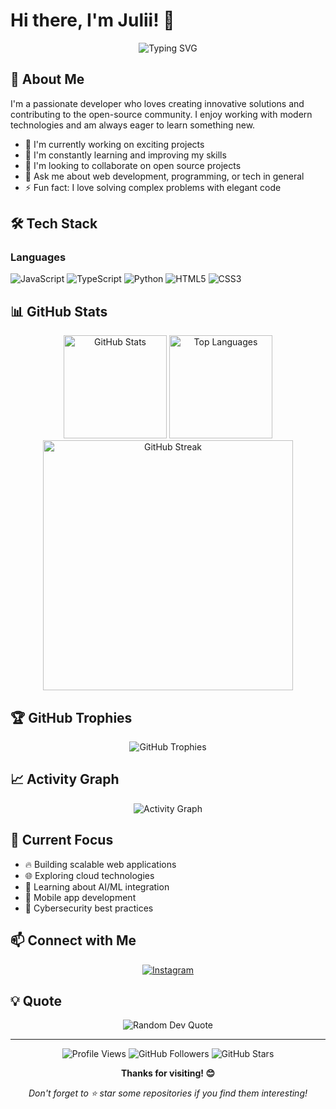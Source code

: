 # Hi there, I'm Julii! 👋

<div align="center">
  <img src="https://readme-typing-svg.herokuapp.com?font=Fira+Code&pause=1000&color=36BCF7&center=true&vCenter=true&width=435&lines=;Open+Source+Enthusiast;Always+Learning+New+Things" alt="Typing SVG" />
</div>

## 🚀 About Me

I'm a passionate developer who loves creating innovative solutions and contributing to the open-source community. I enjoy working with modern technologies and am always eager to learn something new.

- 🔭 I'm currently working on exciting projects
- 🌱 I'm constantly learning and improving my skills
- 👯 I'm looking to collaborate on open source projects
- 💬 Ask me about web development, programming, or tech in general
- ⚡ Fun fact: I love solving complex problems with elegant code

## 🛠️ Tech Stack

### Languages
![JavaScript](https://img.shields.io/badge/-JavaScript-F7DF1E?style=flat-square&logo=javascript&logoColor=black)
![TypeScript](https://img.shields.io/badge/-TypeScript-3178C6?style=flat-square&logo=typescript&logoColor=white)
![Python](https://img.shields.io/badge/-Python-3776AB?style=flat-square&logo=python&logoColor=white)
![HTML5](https://img.shields.io/badge/-HTML5-E34F26?style=flat-square&logo=html5&logoColor=white)
![CSS3](https://img.shields.io/badge/-CSS3-1572B6?style=flat-square&logo=css3&logoColor=white)

## 📊 GitHub Stats

<div align="center">
  <img src="https://github-readme-stats.vercel.app/api?username=enex-kblm&show_icons=true&theme=tokyonight&hide_border=true&count_private=true" alt="GitHub Stats" height="165">
  <img src="https://github-readme-stats.vercel.app/api/top-langs/?username=enex-kblm&layout=compact&theme=tokyonight&hide_border=true" alt="Top Languages" height="165">
</div>

<div align="center">
  <img src="https://github-readme-streak-stats.herokuapp.com/?user=enex-kblm&theme=tokyonight&hide_border=true" alt="GitHub Streak" width="400">
</div>

## 🏆 GitHub Trophies

<div align="center">
  <img src="https://github-profile-trophy.vercel.app/?username=enex-kblm&theme=tokyonight&no-frame=true&no-bg=true&margin-w=4" alt="GitHub Trophies">
</div>

## 📈 Activity Graph

<div align="center">
  <img src="https://github-readme-activity-graph.vercel.app/graph?username=enex-kblm&theme=tokyo-night&hide_border=true" alt="Activity Graph">
</div>

## 🎯 Current Focus

- 🔥 Building scalable web applications
- 🌐 Exploring cloud technologies
- 🤖 Learning about AI/ML integration
- 📱 Mobile app development
- 🔐 Cybersecurity best practices

## 📫 Connect with Me

<div align="center">

[![Instagram](https://img.shields.io/badge/-Instagram-E4405F?style=for-the-badge&logo=instagram&logoColor=white)](https://www.instagram.com/gtwuuyyy_?igsh=MWI1aWFmZDJlc25xNg==)
</div>

## 💡 Quote

<div align="center">
  <img src="https://quotes-github-readme.vercel.app/api?type=horizontal&theme=tokyonight" alt="Random Dev Quote">
</div>

---

<div align="center">
  <img src="https://komarev.com/ghpvc/?username=enex-kblm&label=Profile%20Views&color=0e75b6&style=flat" alt="Profile Views"/>
  <img src="https://img.shields.io/github/followers/enex-kblm?label=Followers&style=social" alt="GitHub Followers"/>
  <img src="https://img.shields.io/github/stars/enex-kblm?label=Stars&style=social" alt="GitHub Stars"/>
</div>

<div align="center">
  
**Thanks for visiting! 😊**

*Don't forget to ⭐ star some repositories if you find them interesting!*

</div>
